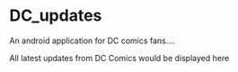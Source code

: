 # DC_updates

An android application for DC comics fans....

All latest updates from DC Comics would be displayed here 
